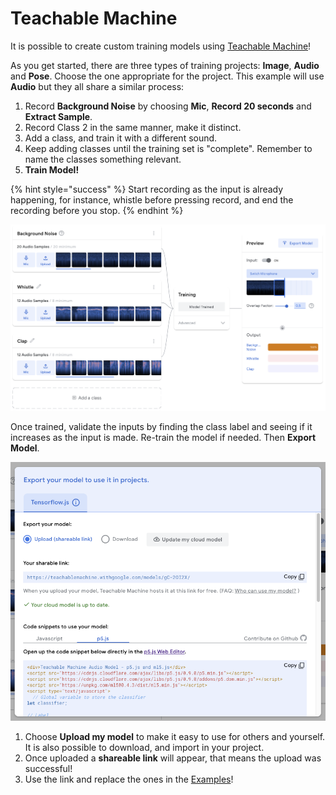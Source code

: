 # Teachable Machine

It is possible to create custom training models using [Teachable Machine](https://teachablemachine.withgoogle.com/)! 

As you get started, there are three types of training projects: **Image**, **Audio** and **Pose**. Choose the one appropriate for the project. This example will use **Audio** but they all share a similar process:

1. Record **Background Noise** by choosing **Mic**, **Record 20 seconds** and **Extract Sample**.
2. Record Class 2 in the same manner, make it distinct.
3. Add a class, and train it with a different sound.
4. Keep adding classes until the training set is "complete". Remember to name the classes something relevant.
5. **Train Model!**

{% hint style="success" %}
Start recording as the input is already happening, for instance, whistle before pressing record, and end the recording before you stop.
{% endhint %}

![](../../../.gitbook/assets/teachablemachine-full.png)

Once trained, validate the inputs by finding the class label and seeing if it increases as the input is made. Re-train the model if needed. Then **Export Model**.

![](../../../.gitbook/assets/teachablemachine-export.png)

1. Choose **Upload my model** to make it easy to use for others and yourself. It is also possible to download, and import in your project.
2. Once uploaded a **shareable link** will appear, that means the upload was successful!
3. Use the link and replace the ones in the [Examples]()!

